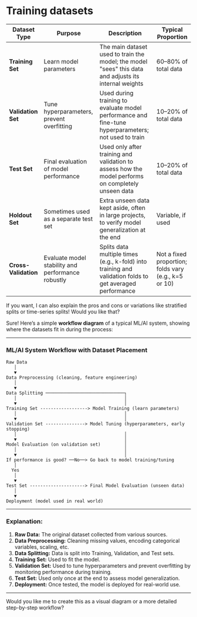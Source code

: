 

# Training datasets

| **Dataset Type**     | **Purpose**                                       | **Description**                                                                                          | **Typical Proportion**                               |
| -------------------- | ------------------------------------------------- | -------------------------------------------------------------------------------------------------------- | ---------------------------------------------------- |
| **Training Set**     | Learn model parameters                            | The main dataset used to train the model; the model "sees" this data and adjusts its internal weights    | 60–80% of total data                                 |
| **Validation Set**   | Tune hyperparameters, prevent overfitting         | Used during training to evaluate model performance and fine-tune hyperparameters; not used to train      | 10–20% of total data                                 |
| **Test Set**         | Final evaluation of model performance             | Used only after training and validation to assess how the model performs on completely unseen data       | 10–20% of total data                                 |
| **Holdout Set**      | Sometimes used as a separate test set             | Extra unseen data kept aside, often in large projects, to verify model generalization at the end         | Variable, if used                                    |
| **Cross-Validation** | Evaluate model stability and performance robustly | Splits data multiple times (e.g., k-fold) into training and validation folds to get averaged performance | Not a fixed proportion; folds vary (e.g., k=5 or 10) |

If you want, I can also explain the pros and cons or variations like stratified splits or time-series splits! Would you like that?


Sure! Here’s a simple **workflow diagram** of a typical ML/AI system, showing where the datasets fit in during the process:

---

### ML/AI System Workflow with Dataset Placement

```plaintext
Raw Data
   │
   ▼
Data Preprocessing (cleaning, feature engineering)
   │
   ▼
Data Splitting ──────────────────────────────┐
   │                                         │
   ▼                                         │
Training Set ------------------> Model Training (learn parameters)
   │                                         │
   ▼                                         │
Validation Set ---------------> Model Tuning (hyperparameters, early stopping)
   │                                         │
   ▼                                         │
Model Evaluation (on validation set)         │
   │                                         │
   ▼                                         │
If performance is good? ──No──> Go back to model training/tuning
   │
  Yes
   │
   ▼
Test Set ---------------------> Final Model Evaluation (unseen data)
   │
   ▼
Deployment (model used in real world)
```

---

### Explanation:

1. **Raw Data:** The original dataset collected from various sources.
2. **Data Preprocessing:** Cleaning missing values, encoding categorical variables, scaling, etc.
3. **Data Splitting:** Data is split into Training, Validation, and Test sets.
4. **Training Set:** Used to fit the model.
5. **Validation Set:** Used to tune hyperparameters and prevent overfitting by monitoring performance during training.
6. **Test Set:** Used only once at the end to assess model generalization.
7. **Deployment:** Once tested, the model is deployed for real-world use.

---

Would you like me to create this as a visual diagram or a more detailed step-by-step workflow?
